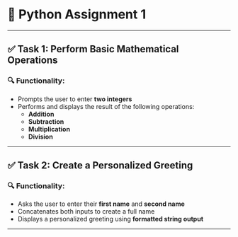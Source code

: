 # 🐍 Python Assignment 1 

--- 

## ✅ Task 1: Perform Basic Mathematical Operations

### 🔍 Functionality:

- Prompts the user to enter **two integers**
- Performs and displays the result of the following operations:
  - **Addition**
  - **Subtraction**
  - **Multiplication**
  - **Division**

---

## ✅ Task 2: Create a Personalized Greeting

### 🔍 Functionality:

- Asks the user to enter their **first name** and **second name**
- Concatenates both inputs to create a full name
- Displays a personalized greeting using **formatted string output**

---
